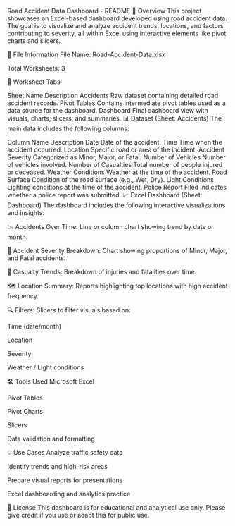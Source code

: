Road Accident Data Dashboard - README
📄 Overview
This project showcases an Excel-based dashboard developed using road accident data. The goal is to visualize and analyze accident trends, locations, and factors contributing to severity, all within Excel using interactive elements like pivot charts and slicers.

📁 File Information
File Name: Road-Accident-Data.xlsx

Total Worksheets: 3

📑 Worksheet Tabs

Sheet Name	Description
Accidents	Raw dataset containing detailed road accident records.
Pivot Tables	Contains intermediate pivot tables used as a data source for the dashboard.
Dashboard	Final dashboard view with visuals, charts, slicers, and summaries.
📊 Dataset (Sheet: Accidents)
The main data includes the following columns:


Column Name	Description
Date	Date of the accident.
Time	Time when the accident occurred.
Location	Specific road or area of the incident.
Accident Severity	Categorized as Minor, Major, or Fatal.
Number of Vehicles	Number of vehicles involved.
Number of Casualties	Total number of people injured or deceased.
Weather Conditions	Weather at the time of the accident.
Road Surface	Condition of the road surface (e.g., Wet, Dry).
Light Conditions	Lighting conditions at the time of the accident.
Police Report Filed	Indicates whether a police report was submitted.
📈 Excel Dashboard (Sheet: Dashboard)
The dashboard includes the following interactive visualizations and insights:

📉 Accidents Over Time: Line or column chart showing trend by date or month.

🎯 Accident Severity Breakdown: Chart showing proportions of Minor, Major, and Fatal accidents.

🚗 Casualty Trends: Breakdown of injuries and fatalities over time.

🗺️ Location Summary: Reports highlighting top locations with high accident frequency.

🔍 Filters: Slicers to filter visuals based on:

Time (date/month)

Location

Severity

Weather / Light conditions

🛠 Tools Used
Microsoft Excel

Pivot Tables

Pivot Charts

Slicers

Data validation and formatting

💡 Use Cases
Analyze traffic safety data

Identify trends and high-risk areas

Prepare visual reports for presentations

Excel dashboarding and analytics practice

📜 License
This dashboard is for educational and analytical use only. Please give credit if you use or adapt this for public use.
